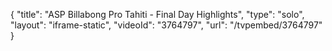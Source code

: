 {
    "title": "ASP Billabong Pro Tahiti - Final Day Highlights",
    "type": "solo",
    "layout": "iframe-static",
    "videoId": "3764797",
    "url": "\/tvpembed\/3764797"
}